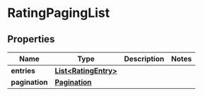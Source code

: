 
# RatingPagingList

## Properties
Name | Type | Description | Notes
------------ | ------------- | ------------- | -------------
**entries** | [**List&lt;RatingEntry&gt;**](RatingEntry.md) |  | 
**pagination** | [**Pagination**](Pagination.md) |  | 



